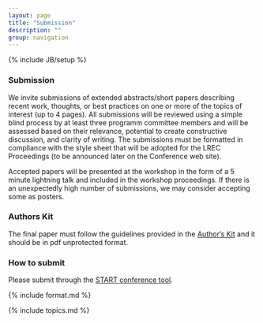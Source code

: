 ```yaml
---
layout: page
title: "Submission"
description: ""
group: navigation
---
```

{% include JB/setup %}

### Submission

We invite submissions of extended abstracts/short papers describing recent
work, thoughts, or best practices on one or more of the topics of interest (up
to 4 pages). All submissions will be reviewed using a simple blind process by
at least three programm committee members and will be assessed based on their
relevance, potential to create constructive discussion, and clarity of
writing. The submissions must be formatted in compliance with the style sheet
that will be adopted for the LREC Proceedings (to be announced later on the
Conference web site).

Accepted papers will be presented at the workshop in the form of a 5 minute
lightning talk and included in the workshop proceedings. If there is an
unexpectedly high number of submissions, we may consider accepting some as
posters. 

### Authors Kit

The final paper must follow the guidelines provided in the [Author’s Kit](http://lrec2016.lrec-conf.org/en/submission/authors-kit/) and it should be in pdf unprotected format.

### How to submit

Please submit through the [START conference tool](https://www.softconf.com/lrec2016/INTEROP/).

{% include format.md %}

{% include topics.md %}